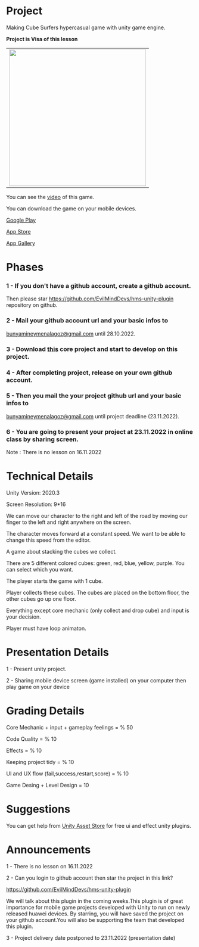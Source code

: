 
# Project

Making Cube Surfers hypercasual game with unity game engine.

**Project is Visa of this lesson**

<table>
  <tr>
    <td><img src="https://raw.githubusercontent.com/bunyamineymen/Lesson_DevelopingMobileGames/main/Project/ProjectCore/Assets/_Resources/ss1.png" width="367"></td>
  </tr>
 </table>

You can see the [video](https://www.youtube.com/watch?v=DsbDvYPWKc0&t=76s) of this game.

You can download the game on your mobile devices.

[Google Play](https://play.google.com/store/apps/details?id=com.Atinon.PassOver&hl=en&gl=US)

[App Store](https://apps.apple.com/tr/app/cube-surfer/id1499118002)

[App Gallery](https://appgallery.huawei.com/app/C104480997)


# Phases

### 1 - If you don't have a github account, create a github account.
Then please star https://github.com/EvilMindDevs/hms-unity-plugin repository on github.

### 2 - Mail your github account url and your basic infos to 
bunyamineymenalagoz@gmail.com until 28.10.2022.

### 3 - Download [this](https://github.com/bunyamineymen/Lesson_DevelopingMobileGames/tree/main/Project/ProjectCore) core project and start to develop on this project.

### 4 - After completing project, release on your own github account.

### 5 - Then you mail the your project github url and your basic infos to 
bunyamineymenalagoz@gmail.com until project deadline (23.11.2022).

### 6 - You are going to present your project at 23.11.2022 in online class by sharing screen.

Note : There is no lesson on 16.11.2022


# Technical Details

Unity Version: 2020.3

Screen Resolution: 9*16

We can move our character to the right and left of the road by moving our finger to the left and right anywhere on the screen.

The character moves forward at a constant speed. We want to be able to change this speed from the editor.

A game about stacking the cubes we collect.

There are 5 different colored cubes: green, red, blue, yellow, purple.
You can select which you want.

The player starts the game with 1 cube.

Player collects these cubes. The cubes are placed on the bottom floor, the other cubes go up one floor.

Everything except core mechanic (only collect and drop cube) and input is your decision.

Player must have loop animaton.

# Presentation Details

 1 - Present unity project.

 2 - Sharing mobile device screen (game installed) on your computer then play game on your device 

# Grading Details

Core Mechanic + input + gameplay feelings = % 50

Code Quality = % 10

Effects = % 10

Keeping project tidy = % 10

UI and UX flow (fail,success,restart,score) = % 10

Game Desing + Level Design = 10

# Suggestions

You can get help from [Unity Asset Store](https://assetstore.unity.com/) for free ui and effect unity plugins.

# Announcements

 1 - There is no lesson on 16.11.2022

2 - Can you login to github account then star the project in this link?

https://github.com/EvilMindDevs/hms-unity-plugin

We will talk about this plugin in the coming weeks.This plugin is of great importance for mobile game projects developed with Unity to run on newly released huawei devices.
By starring, you will have saved the project on your github account.You will also be supporting the team that developed this plugin.

3 - Project delivery date postponed to 23.11.2022 (presentation date)








